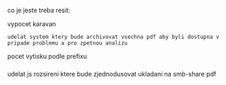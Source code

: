 co je jeste treba resit:

vypocet karavan

    udelat system ktery bude archivovat vsechna pdf aby byli dostupna v pripade problemu a pro zpetnou analizu

pocet vytisku podle prefixu

###

udelat js rozsireni ktere bude zjednodusovat ukladani na smb-share pdf